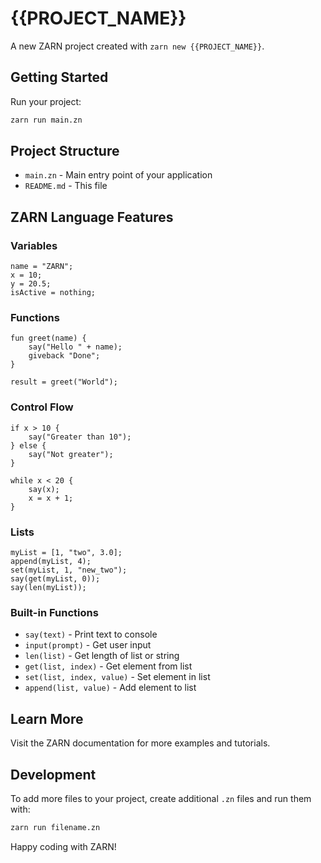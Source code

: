 # {{PROJECT_NAME}}

A new ZARN project created with `zarn new {{PROJECT_NAME}}`.

## Getting Started

Run your project:
```bash
zarn run main.zn
```

## Project Structure

- `main.zn` - Main entry point of your application
- `README.md` - This file

## ZARN Language Features

### Variables
```zarn
name = "ZARN";
x = 10;
y = 20.5;
isActive = nothing;
```

### Functions
```zarn
fun greet(name) {
    say("Hello " + name);
    giveback "Done";
}

result = greet("World");
```

### Control Flow
```zarn
if x > 10 {
    say("Greater than 10");
} else {
    say("Not greater");
}

while x < 20 {
    say(x);
    x = x + 1;
}
```

### Lists
```zarn
myList = [1, "two", 3.0];
append(myList, 4);
set(myList, 1, "new_two");
say(get(myList, 0));
say(len(myList));
```

### Built-in Functions
- `say(text)` - Print text to console
- `input(prompt)` - Get user input
- `len(list)` - Get length of list or string
- `get(list, index)` - Get element from list
- `set(list, index, value)` - Set element in list
- `append(list, value)` - Add element to list

## Learn More

Visit the ZARN documentation for more examples and tutorials.

## Development

To add more files to your project, create additional `.zn` files and run them with:
```bash
zarn run filename.zn
```

Happy coding with ZARN!

